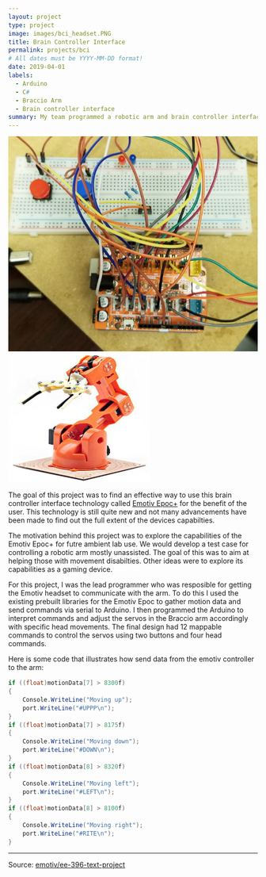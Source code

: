 ```yaml
---
layout: project
type: project
image: images/bci_headset.PNG
title: Brain Controller Interface
permalink: projects/bci
# All dates must be YYYY-MM-DD format!
date: 2019-04-01
labels:
  - Arduino
  - C#
  - Braccio Arm
  - Brain controller interface
summary: My team programmed a robotic arm and brain controller interface to interact with each other.
---
```


<div class="ui small rounded images">
  <img class="ui image" src="../images/bci_arduino.PNG">
  <img class="ui image" src="../images/bci_arm.PNG">
</div>

The goal of this project was to find an effective way to use this brain controller interface technology called [Emotiv Epoc+](https://www.emotiv.com/) for the benefit of the user. This technology is still quite new and not many advancements have been made to find out the full extent of the devices capabilties.

The motivation behind this project was to explore the capabilities of the Emotiv Epoc+ for futre ambient lab use. We would develop a test case for controlling a robotic arm mostly unassisted. The goal of this was to aim at helping those with movement disabilties. Other ideas were to explore its capabilities as a gaming device.

For this project, I was the lead programmer who was resposible for getting the Emotiv headset to communicate with the arm. To do this I used the existing prebuilt libraries for the Emotiv Epoc to gather motion data and send commands via serial to Arduino. I then programmed the Arduino to interpret commands and adjust the servos in the Braccio arm accordingly with specific head movements. The final design had 12 mappable commands to control the servos using two buttons and four head commands.

Here is some code that illustrates how send data from the emotiv controller to the arm:

```C#
if ((float)motionData[7] > 8300f)
{
    Console.WriteLine("Moving up");
    port.WriteLine("#UPPP\n");
}
if ((float)motionData[7] > 8175f)
{
    Console.WriteLine("Moving down");
    port.WriteLine("#DOWN\n");
}
if ((float)motionData[8] > 8320f)
{
    Console.WriteLine("Moving left");
    port.WriteLine("#LEFT\n");
}
if ((float)motionData[8] > 8100f)
{
    Console.WriteLine("Moving right");
    port.WriteLine("#RITE\n");
}
```
<hr>

Source: <a href="https://github.com/japhet-ye/EE396"><i class="large github icon "></i>emotiv/ee-396-text-project</a>


